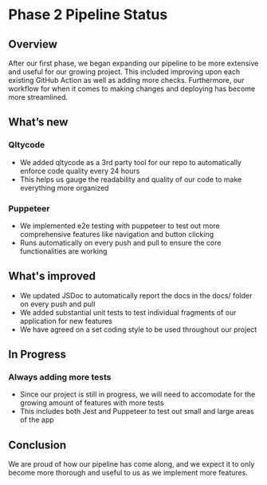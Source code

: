 # Phase 2 Pipeline Status

## Overview

After our first phase, we began expanding our pipeline to be more extensive and useful for our growing project. This included improving upon each existing GitHub Action as well as adding more checks. Furthermore, our workflow for when it comes to making changes and deploying has become more streamlined.

## What’s new

### Qltycode

- We added qltycode as a 3rd party tool for our repo to automatically enforce code quality every 24 hours
- This helps us gauge the readability and quality of our code to make everything more organized

### Puppeteer

- We implemented e2e testing with puppeteer to test out more comprehensive features like navigation and button clicking
- Runs automatically on every push and pull to ensure the core functionalities are working

## What's improved

- We updated JSDoc to automatically report the docs in the docs/ folder on every push and pull
- We added substantial unit tests to test individual fragments of our application for new features
- We have agreed on a set coding style to be used throughout our project

## In Progress

### Always adding more tests

- Since our project is still in progress, we will need to accomodate for the growing amount of features with more tests
- This includes both Jest and Puppeteer to test out small and large areas of the app

## Conclusion

We are proud of how our pipeline has come along, and we expect it to only become more thorough and useful to us as we implement more features.
